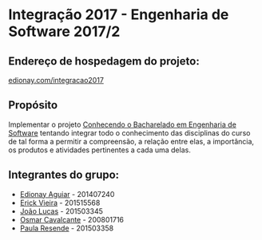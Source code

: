 # Integração 2017 - Engenharia de Software 2017/2
## Endereço de hospedagem do projeto:
[edionay.com/integracao2017](http://www.edionay.com/integracao2017)

## Propósito
Implementar o projeto [Conhecendo o Bacharelado em Engenharia de Software](https://docs.google.com/document/d/1ujvTIM47dr3d30GfUcfyDTLJgYhaZqjHo4nO7AIKjMs/edit#heading=h.af80tl7prv5v) tentando integrar todo o conhecimento das disciplinas do curso de tal forma a permitir a compreensão, a relação entre elas, a importância, os produtos e atividades pertinentes a cada uma delas.

## Integrantes do grupo:
- [Edionay Aguiar](https://github.com/edionay) - 201407240
- [Erick Vieira](https://github.com/erickvieira) - 201515568
- [João Lucas](https://github.com/JLucas5) - 201503345
- [Osmar Cavalcante](https://github.com/osmarpixuri) - 200801716
- [Paula Resende](https://github.com/paularesende) - 201503358
